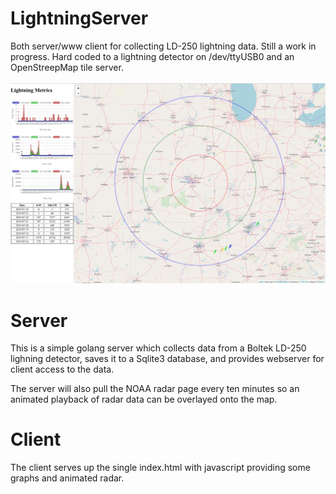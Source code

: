 # LightningServer
Both server/www client for collecting LD-250 lightning data.  Still a work in progress.  Hard coded to a lightning detector on /dev/ttyUSB0 and an OpenStreepMap tile server.<br/>
<br/>
![alt text](https://github.com/klaxxon/LightningServer/raw/master/Lightning.png "Logo Title Text 1")

# Server
This is a simple golang server which collects data from a Boltek LD-250 lighning detector, saves it to a Sqlite3 database, 
and provides webserver for client access to the data.

The server will also pull the NOAA radar page every ten minutes so an animated playback of radar data can be overlayed onto the map.

# Client

The client serves up the single index.html with javascript providing some graphs and animated radar.



